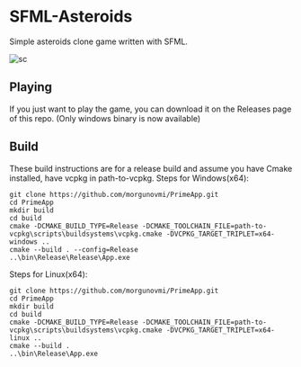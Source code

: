 # SFML-Asteroids
Simple asteroids clone game written with SFML.

![sc](https://user-images.githubusercontent.com/48750724/169696335-627b4e5d-afcd-4c9a-9ad8-22bb4f52d612.png)

## Playing

If you just want to play the game, you can download it on the Releases page of this repo. (Only windows binary is now available)

## Build

These build instructions are for a release build and assume you have Cmake installed, have vcpkg in path-to-vcpkg.
Steps for Windows(x64):

```
git clone https://github.com/morgunovmi/PrimeApp.git
cd PrimeApp
mkdir build
cd build
cmake -DCMAKE_BUILD_TYPE=Release -DCMAKE_TOOLCHAIN_FILE=path-to-vcpkg\scripts\buildsystems\vcpkg.cmake -DVCPKG_TARGET_TRIPLET=x64-windows ..
cmake --build . --config=Release
..\bin\Release\Release\App.exe
```

Steps for Linux(x64):

```
git clone https://github.com/morgunovmi/PrimeApp.git
cd PrimeApp
mkdir build
cd build
cmake -DCMAKE_BUILD_TYPE=Release -DCMAKE_TOOLCHAIN_FILE=path-to-vcpkg\scripts\buildsystems\vcpkg.cmake -DVCPKG_TARGET_TRIPLET=x64-linux ..
cmake --build .
..\bin\Release\App.exe

```
